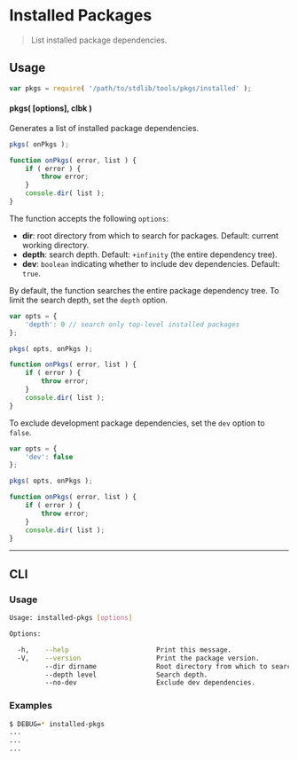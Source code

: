 # Installed Packages

> List installed package dependencies.


<!-- <intro> -->

<!-- </intro> -->


<!-- <usage> -->

## Usage

``` javascript
var pkgs = require( '/path/to/stdlib/tools/pkgs/installed' );
```

#### pkgs( \[options\], clbk )

Generates a list of installed package dependencies. 

``` javascript
pkgs( onPkgs );

function onPkgs( error, list ) {
    if ( error ) {
        throw error;
    }
    console.dir( list );
}
```

The function accepts the following `options`:

* __dir__: root directory from which to search for packages. Default: current working directory.
* __depth__: search depth. Default: `+infinity` (the entire dependency tree).
* __dev__: `boolean` indicating whether to include dev dependencies. Default: `true`.

By default, the function searches the entire package dependency tree. To limit the search depth, set the `depth` option.

``` javascript
var opts = {
    'depth': 0 // search only top-level installed packages
};

pkgs( opts, onPkgs );

function onPkgs( error, list ) {
    if ( error ) {
        throw error;
    }
    console.dir( list );
}
```

To exclude development package dependencies, set the `dev` option to `false`.

``` javascript
var opts = {
    'dev': false
};

pkgs( opts, onPkgs );

function onPkgs( error, list ) {
    if ( error ) {
        throw error;
    }
    console.dir( list );
}
```

<!-- </usage> -->


<!-- <examples> -->

<!-- ## Examples

``` javascript

``` -->

<!-- </examples> -->


<!-- <cli> -->

---

## CLI

<!-- <usage> -->

### Usage

``` bash
Usage: installed-pkgs [options]

Options:

  -h,    --help                      Print this message.
  -V,    --version                   Print the package version.
         --dir dirname               Root directory from which to search.
         --depth level               Search depth.
         --no-dev                    Exclude dev dependencies.
```

<!-- </usage> -->


<!-- <examples> -->

### Examples

``` bash
$ DEBUG=* installed-pkgs
...
...
...
```


<!-- </examples> -->

<!-- </cli> -->


<!-- <links> -->

<!-- </links> -->
